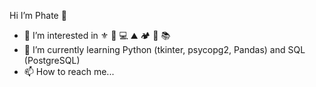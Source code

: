 Hi I’m Phate 👋
- 👀  I’m interested in ⚜ 🎸 💻 ⛰️ 🏕️ 🎵 📚 
- 🌱  I’m currently learning Python (tkinter, psycopg2, Pandas) and SQL (PostgreSQL)
- 📫  How to reach me...

